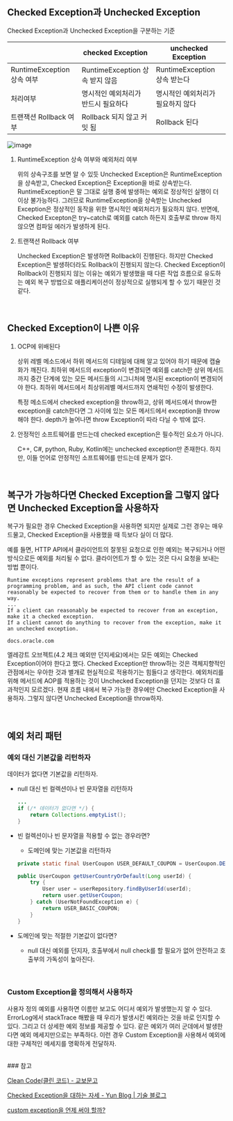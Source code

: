 
## Checked Exception과 Unchecked Exception


Checked Exception과 Unchecked Exception을 구분하는 기준


|  | checked Exception | unchecked Exception |
| --- | --- | --- |
| RuntimeException 상속 여부 | RuntimeException 상속 받지 않음 | RuntimeException 상속 받는다 |
| 처리여부 | 명시적인 예외처리가 반드시 필요하다 | 명시적인 예외처리가 필요하지 않다 |
| 트랜잭션 Rollback 여부 | Rollback 되지 않고 커밋 됨 | Rollback 된다 |

![image](https://user-images.githubusercontent.com/64389364/179403031-5f6c0fa3-c537-412a-962c-123181c0eda3.png)


1. RuntimeException 상속 여부와 예외처리 여부
    
    위의 상속구조를 보면 알 수 있듯 Unchecked Exception은 RuntimeException을 상속받고, Checked Exception은 Exception을 바로 상속받는다. RuntimeException은 말 그대로 실행 중에 발생하는 예외로 정상적인 실행이 더 이상 불가능하다. 그러므로 RuntimeException을 상속받는 Unchecked Exception은 정상적인 동작을 위한 명시적인 예외처리가 필요하지 않다. 반면에, Checked Excepton은 try~catch로 예외를 catch 하든지 호출부로 throw 하지 않으면 컴파일 에러가 발생하게 된다.
    
2. 트랜잭션 Rollback 여부
    
    Unchecked Exception은 발생하면 Rollback이 진행된다. 하지만 Checked Exception은 발생하더라도 Rollback이 진행되지 않는다. Checked Exception이 Rollback이 진행되지 않는 이유는 예외가 발생했을 때 다른 작업 흐름으로 유도하는 예외 복구 방법으로 애플리케이션이 정상적으로 실행되게 할 수 있기 때문인 것 같다.
    
<br>

## Checked Exception이 나쁜 이유



1. OCP에 위배된다
    
    상위 레벨 메소드에서 하위 메서드의 디테일에 대해 알고 있어야 하기 때문에 캡슐화가 깨진다. 최하위 메서드의 exception이 변경되면 예외를 catch한 상위 메서드까지 중간 단계에 있는 모든 메서드들의 시그니처에 명시된 exception이 변경되어야 한다. 최하위 메서드에서 최상위레벨 메서드까지 연쇄적인 수정이 발생한다.
    
    특정 메소드에서 checked exception을 throw하고, 상위 메서드에서 throw한 exception을 catch한다면 그 사이에 있는 모든 메서드에서 exception을 throw 해야 한다. depth가 늘어나면 throw Exception이 따라 다닐 수 밖에 없다.
    
2. 안정적인 소프트웨어를 만드는데 checked exception은 필수적인 요소가 아니다.
    
    C++, C#, python, Ruby, Kotlin에는 unchecked exception만 존재한다. 하지만, 이들 언어로 안정적인 소프트웨어를 만드는데 문제가 없다.
    
<br>

## 복구가 가능하다면 Checked Exception을 그렇지 않다면 Unchecked Exception을 사용하자



복구가 필요한 경우 Checked Exception을 사용하면 되지만 실제로 그런 경우는 매우 드물고, Checked Exception을 사용했을 때 득보다 실이 더 많다. 

예를 들면, HTTP API에서 클라이언트의 잘못된 요청으로 인한 예외는 복구되거나 어떤 방식으로든 예외를 처리될 수 없다. 클라이언트가 할 수 있는 것은 다시 요청을 보내는 방법 뿐이다. 

```
Runtime exceptions represent problems that are the result of a programming problem, and as such, the API client code cannot reasonably be expected to recover from them or to handle them in any way.
...
If a client can reasonably be expected to recover from an exception, make it a checked exception. 
If a client cannot do anything to recover from the exception, make it an unchecked exception.

docs.oracle.com
```

엘레강트 오브젝트(4.2 체크 예외만 던지세요)에서는 모든 예외는 Checked Exception이어야 한다고 했다. Checked Exception만 throw하는 것은 객체지향적인 관점에서는 우아한 것과 별개로 현실적으로 적용하기는 힘들다고 생각한다. 예외처리를 위해 메서드에 AOP를 적용하는 것이 Unchecked Exception을 던지는 것보다 더 효과적인지 모르겠다. 현재 흐름 내에서 복구 가능한 경우에만 Checked Exception을 사용하자. 그렇지 않다면 Unchecked Exception을 throw하자.

<br>

## 예외 처리 패턴

### 예외 대신 기본값을 리턴하자

데이터가 없다면 기본값을 리턴하자. 

- null 대신 빈 컬렉션이나 빈 문자열을 리턴하자
    
    ```java
    ...
    if (/* 데이터가 없다면 */) {
    	return Collections.emptyList();
    }
    ```
    
- 빈 컬렉션이나 빈 문자열을 적용할 수 없는 경우라면?
    - 도메인에 맞는 기본값을 리턴하자
    
    ```java
    private static final UserCoupon USER_DEFAULT_COUPON = UserCoupon.DEFAULT;
    
    public UserCoupon getUserCountryOrDefault(Long userId) {
    	try {
    		User user = userRepository.findByUserId(userId);
    		return user.getUserCoupon;
    	} catch (UserNotFoundException e) {
    		return USER_BASIC_COUPON;
    	}
    }
    ```
    
- 도메인에 맞는 적절한 기본값이 없다면?
    - null 대신 예외를 던지자, 호출부에서 null check를 할 필요가 없어 안전하고 호출부의 가독성이 높아진다.
 
<br>

### Custom Exception을 정의해서 사용하자


사용자 정의 예외를 사용하면 이름만 보고도 어디서 예외가 발생했는지 알 수 있다. ErrorLog에서 stackTrace 해봤을 때 우리가 발생시킨 예외라는 것을 바로 인지할 수 있다. 그리고 더 상세한 예외 정보를 제공할 수 있다. 같은 예외가 여러 군데에서 발생한다면 예외 메세지만으로는 부족하다. 이런 경우 Custom Exception을 사용해서 예외에 대한 구체적인 메세지를 명확하게 전달하자.

<br>
### 참고

[Clean Code(클린 코드) - 교보문고](http://www.kyobobook.co.kr/product/detailViewKor.laf?mallGb=KOR&ejkGb=KOR&barcode=9788966260959)

[Checked Exception을 대하는 자세 - Yun Blog | 기술 블로그](https://cheese10yun.github.io/checked-exception/)

[](https://www.baeldung.com/java-checked-unchecked-exceptions)

[custom exception을 언제 써야 할까?](https://tecoble.techcourse.co.kr/post/2020-08-17-custom-exception/)
